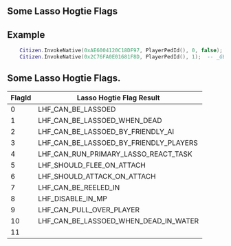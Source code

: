 ## Some Lasso Hogtie Flags

## Example

```lua
	Citizen.InvokeNative(0xAE6004120C18DF97, PlayerPedId(), 0, false);  -- SET_PED_LASSO_HOGTIE_FLAG      as result ped cant be lassoed.
	Citizen.InvokeNative(0x2C76FA0E01681F8D, PlayerPedId(), 1);  -- _GET_PED_LASSO_HOGTIE_FLAG        check if ped can be lassoed when dead
```

<h2>Some Lasso Hogtie Flags.</h2>

FlagId | Lasso Hogtie Flag Result
----------- | --------------------------
0 | LHF_CAN_BE_LASSOED
1 | LHF_CAN_BE_LASSOED_WHEN_DEAD
2 | LHF_CAN_BE_LASSOED_BY_FRIENDLY_AI
3 | LHF_CAN_BE_LASSOED_BY_FRIENDLY_PLAYERS
4 | LHF_CAN_RUN_PRIMARY_LASSO_REACT_TASK
5 | LHF_SHOULD_FLEE_ON_ATTACH
6 | LHF_SHOULD_ATTACK_ON_ATTACH
7 | LHF_CAN_BE_REELED_IN
8 | LHF_DISABLE_IN_MP
9 | LHF_CAN_PULL_OVER_PLAYER
10 | LHF_CAN_BE_LASSOED_WHEN_DEAD_IN_WATER
11 |